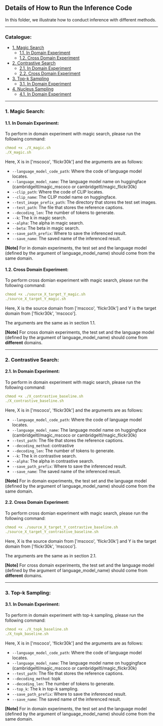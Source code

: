 ## Details of How to Run the Inference Code

In this folder, we illustrate how to conduct inference with different methods.

****
### Catalogue:
* <a href='#magic_search'>1. Magic Search</a>
    * <a href='#in_domain_magic_search'>1.1. In Domain Experiment</a>
    * <a href='#cross_domain_magic_search'>1.2. Cross Domain Experiment</a>
* <a href='#contrastive_search'>2. Contrastive Search</a>
    * <a href='#in_domain_contrastive_search'>2.1. In Domain Experiment</a>
    * <a href='#cross_domain_contrastive_search'>2.2. Cross Domain Experiment</a>
* <a href='#topk_sampling'>3. Top-k Sampling</a>
    * <a href='#in_domain_topk_sampling'>3.1. In Domain Experiment</a>
* <a href='#nucleus_sampling'>4. Nucleus Sampling</a>
    * <a href='#in_domain_nucleus_sampling'>4.1. In Domain Experiment</a>

****

<span id='magic_search'/>

### 1. Magic Search:

<span id='in_domain_magic_search'/>

#### 1.1. In Domain Experiment:

To perform in domain experiment with magic search, please run the following command:
```yaml
chmod +x ./X_magic.sh
./X_magic.sh
```
Here, X is in ['mscoco', 'flickr30k'] and the arguments are as follows:
* `--language_model_code_path`: Where the code of language model locates. 
* `--language_model_name`: The language model name on huggingface (cambridgeltl/magic_mscoco or cambridgeltl/magic_flickr30k) 
* `--clip_path`: Where the code of CLIP locates.
* `--clip_name`: The CLIP model name on huggingface. 
* `--test_image_prefix_path`: The directory that stores the test set images. 
* `--test_path`: The file that stores the reference captions. 
* `--decoding_len`: The number of tokens to generate. 
* `--k`: The k in magic search. 
* `--alpha`: The alpha in magic search. 
* `--beta`: The beta in magic search. 
* `--save_path_prefix`: Where to save the inferenced result. 
* `--save_name`: The saved name of the inferenced result. 

**[Note]** For in domain experiments, the test set and the language model (defined by the argument of language_model_name) should come from the same domain.

<span id='cross_domain_magic_search'/>

#### 1.2. Cross Domain Experiment:

To perform cross domian experiment with magic search, please run the following command:
```yaml
chmod +x ./source_X_target_Y_magic.sh
./source_X_target_Y_magic.sh
```
Here, X is the source domain from ['mscoco', 'flickr30k'] and Y is the target domain from ['flickr30k', 'mscoco']. 

The arguments are the same as in section 1.1.

**[Note]** For cross domain experiments, the test set and the language model (defined by the argument of language_model_name) should come from **different** domains.


****

<span id='contrastive_search'/>

### 2. Contrastive Search:

<span id='in_domain_contrastive_search'/>

#### 2.1. In Domain Experiment:

To perform in domain experiment with magic search, please run the following command:
```yaml
chmod +x ./X_contrastive_baseline.sh
./X_contrastive_baseline.sh
```
Here, X is in ['mscoco', 'flickr30k'] and the arguments are as follows:
* `--language_model_code_path`: Where the code of language model locates. 
* `--language_model_name`: The language model name on huggingface (cambridgeltl/magic_mscoco or cambridgeltl/magic_flickr30k) 
* `--test_path`: The file that stores the reference captions. 
* `--decoding_method`: contrastive  
* `--decoding_len`: The number of tokens to generate. 
* `--k`: The k in contrastive search. 
* `--alpha`: The alpha in contrastive search. 
* `--save_path_prefix`: Where to save the inferenced result. 
* `--save_name`: The saved name of the inferenced result. 

**[Note]** For in domain experiments, the test set and the language model (defined by the argument of language_model_name) should come from the same domain.

<span id='cross_domain_contrastive_search'/>

#### 2.2. Cross Domain Experiment:

To perform cross domian experiment with magic search, please run the following command:
```yaml
chmod +x ./source_X_target_Y_contrastive_baseline.sh
./source_X_target_Y_contrastive_baseline.sh
```
Here, X is the source domain from ['mscoco', 'flickr30k'] and Y is the target domain from ['flickr30k', 'mscoco']. 

The arguments are the same as in section 2.1.

**[Note]** For cross domain experiments, the test set and the language model (defined by the argument of language_model_name) should come from **different** domains.


****

<span id='topk_sampling'/>

### 3. Top-k Sampling:

<span id='in_domain_topk_sampling'/>

#### 3.1. In Domain Experiment:

To perform in domain experiment with top-k sampling, please run the following command:
```yaml
chmod +x ./X_topk_baseline.sh
./X_topk_baseline.sh
```
Here, X is in ['mscoco', 'flickr30k'] and the arguments are as follows:
* `--language_model_code_path`: Where the code of language model locates. 
* `--language_model_name`: The language model name on huggingface (cambridgeltl/magic_mscoco or cambridgeltl/magic_flickr30k) 
* `--test_path`: The file that stores the reference captions. 
* `--decoding_method`: topk  
* `--decoding_len`: The number of tokens to generate. 
* `--top_k`: The k in top-k sampling. 
* `--save_path_prefix`: Where to save the inferenced result. 
* `--save_name`: The saved name of the inferenced result. 

**[Note]** For in domain experiments, the test set and the language model (defined by the argument of language_model_name) should come from the same domain.



